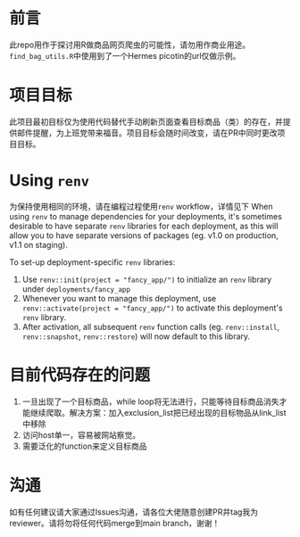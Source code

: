 # 前言

此repo用作于探讨用R做商品网页爬虫的可能性，请勿用作商业用途。`find_bag_utils.R`中使用到了一个Hermes picotin的url仅做示例。

# 项目目标

此项目最初目标仅为使用代码替代手动刷新页面查看目标商品（类）的存在，并提供邮件提醒，为上班党带来福音。项目目标会随时间改变，请在PR中同时更改项目目标。

# Using `renv`

为保持使用相同的环境，请在编程过程使用`renv` workflow，详情见下
When using `renv` to manage dependencies for your deployments, it's sometimes desirable to have separate `renv` libraries for each deployment, as this will allow you to have separate versions of packages (eg. v1.0 on production, v1.1 on staging).

To set-up deployment-specific `renv` libraries:

1. Use `renv::init(project = "fancy_app/")` to initialize an `renv` library under `deployments/fancy_app`
2. Whenever you want to manage this deployment, use `renv::activate(project = "fancy_app/")` to activate this deployment's `renv` library.
3. After activation, all subsequent `renv` function calls (eg. `renv::install`, `renv::snapshot`, `renv::restore`) will now default to this library.

# 目前代码存在的问题

1. 一旦出现了一个目标商品，while loop将无法进行，只能等待目标商品消失才能继续爬取。解决方案：加入exclusion_list把已经出现的目标物品从link_list中移除
2. 访问host单一，容易被网站察觉。
3. 需要泛化的function来定义目标商品

# 沟通

如有任何建议请大家通过Issues沟通，请各位大佬随意创建PR并tag我为reviewer。请将勿将任何代码merge到main branch，谢谢！
